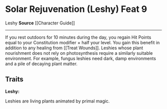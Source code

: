 ﻿---
actions: null
cost: null
element: null
feat: Solar Rejuvenation (Leshy)
frequency: null
heighten_level: null
id: '1049'
level: '9'
name: Solar Rejuvenation (Leshy)
prerequisite: null
rarity: Common
requirement: null
school: null
source: '[[DATABASE/source/Character Guide|Character Guide]]'
subcategory: null
trait:
- '[[DATABASE/trait/Leshy|Leshy]]'
trigger: null
type: Feat

---
# Solar Rejuvenation (Leshy) <span class="item-type">Feat 9</span>

<span class="item-trait">Leshy</span>
**Source** [[Character Guide]]

---
If you rest outdoors for 10 minutes during the day, you regain Hit Points equal to your Constitution modifier × half your level. You gain this benefit in addition to any healing from [[Treat Wounds]]. Leshies whose plant nourishment does not rely on photosynthesis require a similarly suitable environment. For example, fungus leshies need dark, damp environments and a pile of decaying plant matter.

## Traits

**Leshy:**

Leshies are living plants animated by primal magic.